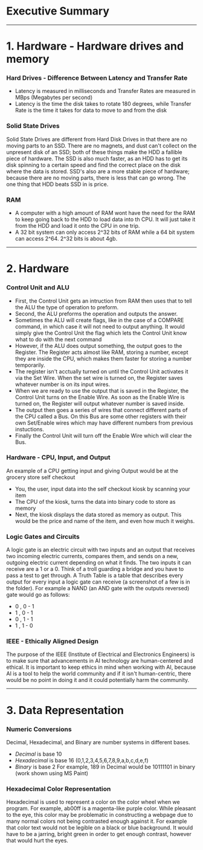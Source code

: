 # Executive Summary

___
# 1. Hardware - Hardware drives and memory
### Hard Drives - Difference Between Latency and Transfer Rate
* Latency is measured in milliseconds and Transfer Rates are measured in MBps (Megabytes per second)
* Latency is the time the disk takes to rotate 180 degrees, while Transfer Rate is the time it takes for data to move to and from the disk
### Solid State Drives
Solid State Drives are different from Hard Disk Drives in that there are no moving parts to an SSD. There are no magnets, and dust can't collect on the unpresent disk of an SSD; both of these things make the HDD a fallible piece of hardware. The SSD is also much faster, as an HDD has to get its disk spinning to a certain speed and find the correct place on the disk where the data is stored. SSD's also are a more stable piece of hardware; because there are no moving parts, there is less that can go wrong. The one thing that HDD beats SSD in is price.
### RAM
* A computer with a high amount of RAM wont have the need for the RAM to keep going back to the HDD to load data into th CPU. It will just take it from the HDD and load it onto the CPU in one trip.
* A 32 bit system can only access 2^32 bits of RAM while a 64 bit system can access 2^64. 2^32 bits is about 4gb.
___
# 2. Hardware
### Control Unit and ALU
* First, the Control Unit gets an intruction from RAM then uses that to tell the ALU the type of operation to preform.
* Second, the ALU preforms the operation and outputs the answer.
* Sometimes the ALU will create flags, like in the case of a COMPARE command, in which case it will not need to output anything. It would simply give the Control Unit the flag which lets the Control Unit know what to do with the next command
* However, if the ALU does output something, the output goes to the Register. The Register acts almost like RAM, storing a number, except they are inside the CPU, which makes them faster for storing a number temporarily.
* The register isn't acctually turned on until the Control Unit activates it via the Set Wire. When the set wire is turned on, the Register saves whatever number is on its input wires. 
* When we are ready to use the output that is saved in the Register, the Control Unit turns on the Enable Wire. As soon as the Enable Wire is turned on, the Register will output whatever number is saved inside.
* The output then goes a series of wires that connect different parts of the CPU called a Bus. On this Bus are some other registers with their own Set/Enable wires which may have different numbers from previous instuctions.
* Finally the Control Unit will turn off the Enable Wire which will clear the Bus.
### Hardware - CPU, Input, and Output
An example of a CPU getting input and giving Output would be at the grocery store self checkout
* You, the user, input data into the self checkout kiosk by scanning your item
* The CPU of the kiosk, turns the data into binary code to store as memory
* Next, the kiosk displays the data stored as memory as output. This would be the price and name of the item, and even how much it weighs.
### Logic Gates and Circuits
A logic gate is an electric circuit with two inputs and an output that receives two incoming electric currents, compares them, and sends on a new, outgoing electric current depending on what it finds. The two inputs it can receive are a 1 or a 0. Think of a troll guarding a bridge and you have to pass a test to get through.
A Truth Table is a table that describes every output for every input a logic gate can receive (a screenshot of a few is in the folder). For example a NAND (an AND gate with the outputs reversed) gate would go as follows:
* 0 , 0  -  1
* 1 , 0  -  1
* 0 , 1  -  1
* 1 , 1  -  0
### IEEE - Ethically Aligned Design
The purpose of the IEEE (Institute of Electrical and Electronics Engineers) is to make sure that advancements in AI technology are human-centered and ethical. It is important to keep ethics in mind when working with AI, because AI is a tool to help the world community and if it isn't human-centric, there would be no point in doing it and it could potentially harm the community.
___

# 3. Data Representation
### Numeric Conversions
Decimal, Hexadecimal, and Binary are number systems in different bases.
* *Decimal* is base 10
* *Hexadecimal* is base 16 (0,1,2,3,4,5,6,7,8,9,a,b,c,d,e,f)  
* *Binary* is base 2
For example, 189 in Decimal would be 10111101 in binary (work shown using MS Paint)
### Hexadecimal Color Representation
Hexadecimal is used to represent a color on the color wheel when we program. For example, ab00ff is a magenta-like purple color.
While pleasant to the eye, this color may be problematic in constructing a webpage due to many normal colors not being contrasted enough against it. For example that color text would not be legible on a black or blue background. It would have to be a jarring, bright green in order to get enough contrast, however that would hurt the eyes.






